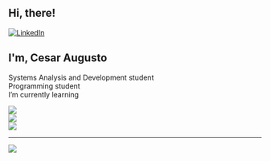 ## Hi, there!

[![LinkedIn](https://img.shields.io/badge/LinkedIn-%230077B5.svg?logo=linkedin&logoColor=white)](https://linkedin.com/in/cesar-augusto/) 

## I'm, Cesar Augusto

Systems Analysis and Development student<br>Programming student<br>I’m currently learning<br>

![](https://github-readme-stats.vercel.app/api?username=cesar-augusto33&theme=tokyonight&hide_border=false&include_all_commits=false&count_private=false)<br/>
![](https://github-readme-streak-stats.herokuapp.com/?user=cesar-augusto33&theme=tokyonight&hide_border=false)<br/>
![](https://github-readme-stats.vercel.app/api/top-langs/?username=cesar-augusto33&theme=tokyonight&hide_border=false&include_all_commits=false&count_private=false&layout=compact)

---
[![](https://visitcount.itsvg.in/api?id=cesar-augusto33&icon=0&color=0)](https://visitcount.itsvg.in)

<!-- Proudly created with GPRM ( https://gprm.itsvg.in ) -->
